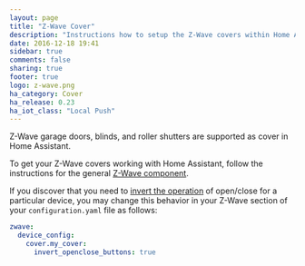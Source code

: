 ```yaml
---
layout: page
title: "Z-Wave Cover"
description: "Instructions how to setup the Z-Wave covers within Home Assistant."
date: 2016-12-18 19:41
sidebar: true
comments: false
sharing: true
footer: true
logo: z-wave.png
ha_category: Cover
ha_release: 0.23
ha_iot_class: "Local Push"
---
```


Z-Wave garage doors, blinds, and roller shutters are supported as cover in Home Assistant.

To get your Z-Wave covers working with Home Assistant, follow the instructions for the general [Z-Wave component](/components/zwave/).

If you discover that you need to [invert the operation](/docs/z-wave/installation/#invert_openclose_buttons) of open/close for a particular device, you may change this behavior in your Z-Wave section of your `configuration.yaml` file as follows:

```yaml
zwave:
  device_config:
    cover.my_cover:
      invert_openclose_buttons: true
```
